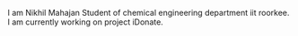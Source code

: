 I am Nikhil Mahajan Student of chemical engineering department iit roorkee. I am currently working on project iDonate. 
